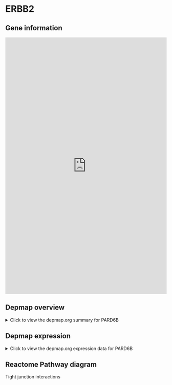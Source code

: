 <h1>ERBB2</h1>

<h2>Gene information</h2>
<iframe src="https://depmap.org/portal/gene/PARD6B?tab=about" style="border:none;width:100%;height:800px"></iframe>

<h2>Depmap overview</h2>
<details>
  <summary>Click to view the depmap.org summary for PARD6B</summary>
  <iframe src="https://depmap.org/portal/gene/PARD6B?tab=overview" style="border:none;width:100%;height:800px"></iframe>
</details>

<h2>Depmap expression</h2>
<details>
  <summary>Click to view the depmap.org expression data for PARD6B</summary>
  <iframe src="https://depmap.org/portal/gene/PARD6B?tab=characterization" style="border:none;width:100%;height:800px"></iframe>
</details>



<h2>Reactome Pathway diagram</h2>
Tight junction interactions
<div id="diagramHolder"></div>

<script>
    //Creating the Reactome Diagram widget
    //Take into account a proxy needs to be set up in your server side pointing to www.reactome.org
    function onReactomeDiagramReady(){  //This function is automatically called when the widget code is ready to be used
        var diagram = Reactome.Diagram.create({
            "placeHolder" : "diagramHolder",
            "width" : 900,
            "height" : 500
        });

        //Initialising it to the "Hemostasis" pathway
        diagram.loadDiagram("R-HSA-420029");

        //Adding different listeners

        diagram.onDiagramLoaded(function (loaded) {
            console.info("Loaded ", loaded);
            diagram.flagItems("BAD");
	    diagram.flagItems("Q92934");
            if (loaded == "R-HSA-420029") diagram.selectItem("R-HSA-420029");
        });

     }
</script>



